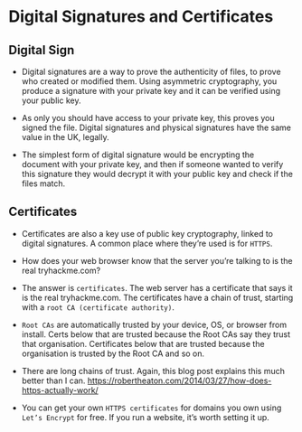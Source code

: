 # Digital Signatures and Certificates

## Digital Sign

- Digital signatures are a way to prove the authenticity of files, to prove who created or modified them. Using asymmetric cryptography, you produce a signature with your private key and it can be verified using your public key. 

- As only you should have access to your private key, this proves you signed the file. Digital signatures and physical signatures have the same value in the UK, legally.

- The simplest form of digital signature would be encrypting the document with your private key, and then if someone wanted to verify this signature they would decrypt it with your public key and check if the files match.

## Certificates

- Certificates are also a key use of public key cryptography, linked to digital signatures. A common place where they’re used is for `HTTPS`. 
 
- How does your web browser know that the server you’re talking to is the real tryhackme.com?

- The answer is `certificates`. The web server has a certificate that says it is the real tryhackme.com. The certificates have a chain of trust, starting with a `root CA (certificate authority)`. 
- `Root CAs` are automatically trusted by your device, OS, or browser from install. Certs below that are trusted because the Root CAs say they trust that organisation. Certificates below that are trusted because the organisation is trusted by the Root CA and so on. 
- There are long chains of trust. Again, this blog post explains this much better than I can. https://robertheaton.com/2014/03/27/how-does-https-actually-work/

- You can get your own `HTTPS certificates` for domains you own using `Let’s Encrypt` for free. If you run a website, it’s worth setting it up.
